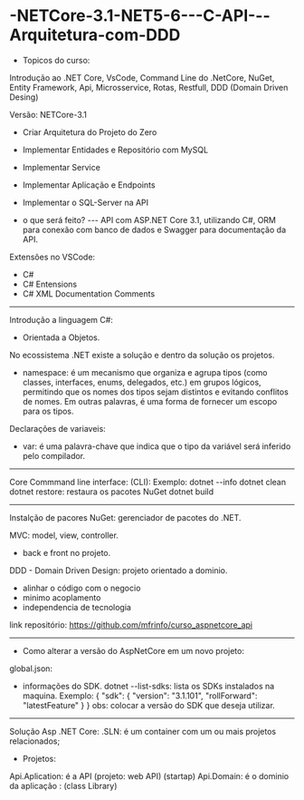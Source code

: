 # -NETCore-3.1-NET5-6---C-API---Arquitetura-com-DDD

- Topicos do curso:

Introdução ao .NET Core, VsCode, Command Line do .NetCore, NuGet, Entity Framework, Api, Microsservice, Rotas, Restfull, DDD (Domain Driven Desing)

Versão: NETCore-3.1
- Criar Arquitetura do Projeto do Zero
- Implementar Entidades e Repositório com MySQL
- Implementar Service
- Implementar Aplicação e Endpoints
- Implementar o SQL-Server na API


- o que será feito?
--- API com ASP.NET Core 3.1, utilizando C#, ORM para conexão com banco de dados e Swagger para documentação da API.


Extensões no VSCode:
- C#
- C# Entensions
- C# XML Documentation Comments
________________________________________________

Introdução a linguagem C#:
- Orientada a Objetos.


No ecossistema .NET existe a solução e dentro da solução os projetos.


- namespace: é um mecanismo que organiza e agrupa tipos (como classes, interfaces, enums, delegados, etc.) em grupos lógicos, permitindo que os nomes dos tipos sejam distintos e evitando conflitos de nomes. Em outras palavras, é uma forma de fornecer um escopo para os tipos.


Declarações de variaveis:
- var: é uma palavra-chave que indica que o tipo da variável será inferido pelo compilador.

________________________________________________

Core Commmand line interface: (CLI): 
Exemplo: dotnet --info
dotnet clean
dotnet restore: restaura os pacotes NuGet
dotnet build
________________________________________________

Instalção de pacores NuGet: gerenciador de pacotes do .NET.

MVC: model, view, controller.
- back e front no projeto.


DDD - Domain Driven Design: projeto orientado a dominio.
- alinhar o código com o negocio
- minimo acoplamento
- independencia de tecnologia


link repositório: https://github.com/mfrinfo/curso_aspnetcore_api

________________________________________________


- Como alterar a versão do AspNetCore em um novo projeto:

global.json:
- informações do SDK.
dotnet --list-sdks: lista os SDKs instalados na maquina.
Exemplo:
{
    "sdk": {
        "version": "3.1.101",
        "rollForward": "latestFeature"
    }
}
obs: colocar a versão do SDK que deseja utilizar.

________________________________________________


Solução Asp .NET Core:
.SLN: é um container com um ou mais projetos relacionados;

- Projetos:


Api.Aplication:  é a API (projeto: web API) (startap)
Api.Domain: é o dominio da aplicação : (class Library)

